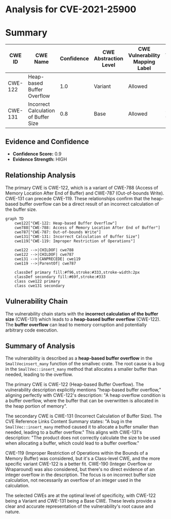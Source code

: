 # Analysis for CVE-2021-25900

# Summary
| CWE ID | CWE Name | Confidence | CWE Abstraction Level | CWE Vulnerability Mapping Label | CWE-Vulnerability Mapping Notes |
|---|---|---|---|---|---|
| CWE-122 | Heap-based Buffer Overflow | 1.0 | Variant | Allowed | Primary CWE |
| CWE-131 | Incorrect Calculation of Buffer Size | 0.8 | Base | Allowed | Secondary Candidate |

## Evidence and Confidence

*   **Confidence Score:** 0.9
*   **Evidence Strength:** HIGH

## Relationship Analysis
The primary CWE is CWE-122, which is a variant of CWE-788 (Access of Memory Location After End of Buffer) and CWE-787 (Out-of-bounds Write). CWE-131 can precede CWE-119. These relationships confirm that the heap-based buffer overflow can be a direct result of an incorrect calculation of the buffer size.

```mermaid
graph TD
    cwe122["CWE-122: Heap-based Buffer Overflow"]
    cwe788["CWE-788: Access of Memory Location After End of Buffer"]
    cwe787["CWE-787: Out-of-bounds Write"]
    cwe131["CWE-131: Incorrect Calculation of Buffer Size"]
    cwe119["CWE-119: Improper Restriction of Operations"]
    
    cwe122 -->|CHILDOF| cwe788
    cwe122 -->|CHILDOF| cwe787
    cwe131 -->|CANPRECEDE| cwe119
    cwe119 -->|ParentOf| cwe787
    
    classDef primary fill:#f96,stroke:#333,stroke-width:2px
    classDef secondary fill:#69f,stroke:#333
    class cwe122 primary
    class cwe131 secondary
```

## Vulnerability Chain
The vulnerability chain starts with the **incorrect calculation of the buffer size** (CWE-131) which leads to a **heap-based buffer overflow** (CWE-122). The **buffer overflow** can lead to memory corruption and potentially arbitrary code execution.

## Summary of Analysis
The vulnerability is described as a **heap-based buffer overflow** in the `SmallVecinsert_many` function of the smallvec crate. The root cause is a bug in the `SmallVec::insert_many` method that allocates a smaller buffer than needed, leading to the overflow.

The primary CWE is CWE-122 (Heap-based Buffer Overflow). The vulnerability description explicitly mentions "heap-based buffer overflow," aligning perfectly with CWE-122's description: "A heap overflow condition is a buffer overflow, where the buffer that can be overwritten is allocated in the heap portion of memory".

The secondary CWE is CWE-131 (Incorrect Calculation of Buffer Size). The CVE Reference Links Content Summary states: "A bug in the `SmallVec::insert_many` method caused it to allocate a buffer smaller than needed, leading to a buffer overflow." This aligns with CWE-131's description: "The product does not correctly calculate the size to be used when allocating a buffer, which could lead to a buffer overflow."

CWE-119 (Improper Restriction of Operations within the Bounds of a Memory Buffer) was considered, but it's a Class-level CWE, and the more specific variant CWE-122 is a better fit. CWE-190 (Integer Overflow or Wraparound) was also considered, but there's no direct evidence of an integer overflow in the description. The focus is on incorrect buffer size calculation, not necessarily an overflow of an integer used in the calculation.

The selected CWEs are at the optimal level of specificity, with CWE-122 being a Variant and CWE-131 being a Base CWE. These levels provide a clear and accurate representation of the vulnerability's root cause and nature.